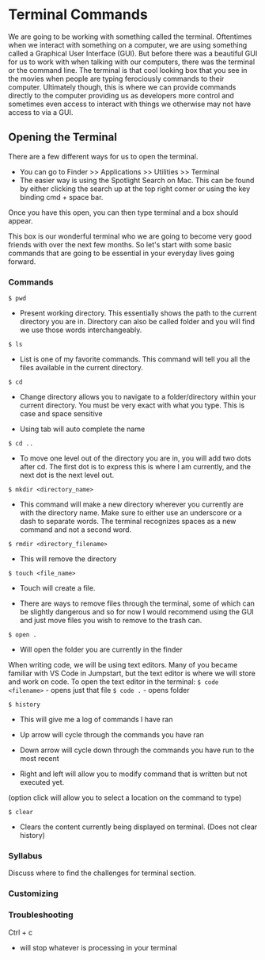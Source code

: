 # Terminal Commands

We are going to be working with something called the terminal.  Oftentimes when we interact with something on a computer, we are using something called a Graphical User Interface (GUI).  But before there was a beautiful GUI for us to work with when talking with our computers, there was the terminal or the command line.  The terminal is that cool looking box that you see in the movies when people are typing ferociously commands to their computer.  Ultimately though, this is where we can provide commands directly to the computer providing us as developers more control and sometimes even access to interact with things we otherwise may not have access to via a GUI.  

## Opening the Terminal

There are a few different ways for us to open the terminal.  

- You can go to Finder >> Applications >> Utilities >> Terminal
- The easier way is using the Spotlight Search on Mac.  This can be found by either clicking the search up at the top right corner or using the key binding cmd + space bar.

Once you have this open, you can then type terminal and a box should appear.

This box is our wonderful terminal who we are going to become very good friends with over the next few months.  So let's start with some basic commands that are going to be essential in your everyday lives going forward.

### Commands
`$ pwd` 
  - Present working directory.  This essentially shows the path to the current directory you are in.  Directory can also be called folder and you will find we use those words interchangeably.

`$ ls`
  - List is one of my favorite commands. This command will tell you all the files available in the current directory.

`$ cd`
  - Change directory allows you to navigate to a folder/directory within your current directory.  You must be very exact with what you type.  This is case and space sensitive

  - Using tab will auto complete the name

`$ cd ..`
  - To move one level out of the directory you are in, you will add two dots after cd.  The first dot is to express this is where I am currently, and the next dot is the next level out.

`$ mkdir <directory_name>`
  - This command will make a new directory wherever you currently are with the directory name.  Make sure to either use an underscore or a dash to separate words.  The terminal recognizes spaces as a new command and not a second word.

`$ rmdir <directory_filename>`
  - This will remove the directory

`$ touch <file_name>`
  - Touch will create a file.

- There are ways to remove files through the terminal, some of which can be slightly dangerous and so for now I would recommend using the GUI and just move files you wish to remove to the trash can.

`$ open .`
  - Will open the folder you are currently in the finder


When writing code, we will be using text editors.  Many of you became familiar with VS Code in Jumpstart, but the text editor is where we will store and work on code.  To open the text editor in the terminal:
`$ code <filename>` - opens just that file
`$ code .` - opens folder

`$ history`
  - This will give me a log of commands I have ran

- Up arrow will cycle through the commands you have ran
- Down arrow will cycle down through the commands you have run to the most recent
- Right and left will allow you to modify command that is written but not executed yet.

(option click will allow you to select a location on the command to type)

`$ clear`
  - Clears the content currently being displayed on terminal.  (Does not clear history)

### Syllabus
Discuss where to find the challenges for terminal section.

### Customizing


### Troubleshooting
Ctrl + c 
- will stop whatever is processing in your terminal
